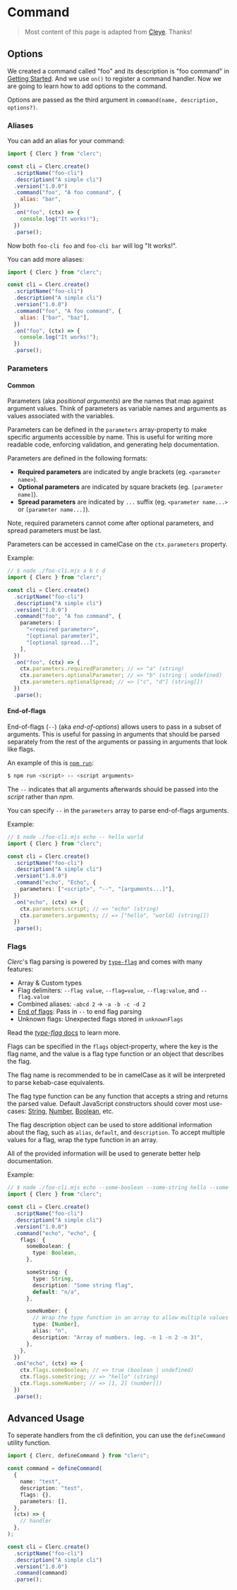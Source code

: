 # Command

> Most content of this page is adapted from [Cleye](https://github.com/privatenumber/cleye). Thanks!

## Options

We created a command called "foo" and its description is "foo command" in [Getting Started](./getting-started.md). And we use `on()` to register a command handler. Now we are going to learn how to add options to the command.

Options are passed as the third argument in `command(name, description, options?)`.

### Aliases

You can add an alias for your command:

```js
import { Clerc } from "clerc";

const cli = Clerc.create()
  .scriptName("foo-cli")
  .description("A simple cli")
  .version("1.0.0")
  .command("foo", "A foo command", {
    alias: "bar",
  })
  .on("foo", (ctx) => {
    console.log("It works!");
  })
  .parse();
```

Now both `foo-cli foo` and `foo-cli bar` will log "It works!".

You can add more aliases:

```js
import { Clerc } from "clerc";

const cli = Clerc.create()
  .scriptName("foo-cli")
  .description("A simple cli")
  .version("1.0.0")
  .command("foo", "A foo command", {
    alias: ["bar", "baz"],
  })
  .on("foo", (ctx) => {
    console.log("It works!");
  })
  .parse();
```

### Parameters

#### Common

Parameters (aka _positional arguments_) are the names that map against argument values. Think of parameters as variable names and arguments as values associated with the variables.

Parameters can be defined in the `parameters` array-property to make specific arguments accessible by name. This is useful for writing more readable code, enforcing validation, and generating help documentation.

Parameters are defined in the following formats:
- **Required parameters** are indicated by angle brackets (eg. `<parameter name>`).
- **Optional parameters** are indicated by square brackets (eg. `[parameter name]`).
- **Spread parameters** are indicated by `...` suffix (eg. `<parameter name...>` or `[parameter name...]`).

Note, required parameters cannot come after optional parameters, and spread parameters must be last.

Parameters can be accessed in camelCase on the `ctx.parameters` property.

Example:

```ts
// $ node ./foo-cli.mjs a b c d
import { Clerc } from "clerc";

const cli = Clerc.create()
  .scriptName("foo-cli")
  .description("A simple cli")
  .version("1.0.0")
  .command("foo", "A foo command", {
    parameters: [
      "<required parameter>",
      "[optional parameter]",
      "[optional spread...]",
    ],
  })
  .on("foo", (ctx) => {
    ctx.parameters.requiredParameter; // => "a" (string)
    ctx.parameters.optionalParameter; // => "b" (string | undefined)
    ctx.parameters.optionalSpread; // => ["c", "d"] (string[])
  })
  .parse();
```

#### End-of-flags
End-of-flags (`--`) (aka _end-of-options_) allows users to pass in a subset of arguments. This is useful for passing in arguments that should be parsed separately from the rest of the arguments or passing in arguments that look like flags.

An example of this is [`npm run`](https://docs.npmjs.com/cli/v8/commands/npm-run-script):
```bash
$ npm run <script> -- <script arguments>
```
The `--` indicates that all arguments afterwards should be passed into the _script_ rather than _npm_.

You can specify `--` in the `parameters` array to parse end-of-flags arguments.

Example:

```ts
// $ node ./foo-cli.mjs echo -- hello world
import { Clerc } from "clerc";

const cli = Clerc.create()
  .scriptName("foo-cli")
  .description("A simple cli")
  .version("1.0.0")
  .command("echo", "Echo", {
    parameters: ["<script>", "--", "[arguments...]"],
  })
  .on("echo", (ctx) => {
    ctx.parameters.script; // => "echo" (string)
    ctx.parameters.arguments; // => ["hello", "world] (string[])
  })
  .parse();
```

### Flags

_Clerc_'s flag parsing is powered by [`type-flag`](https://github.com/privatenumber/type-flag) and comes with many features:

- Array & Custom types
- Flag delimiters: `--flag value`, `--flag=value`, `--flag:value`, and `--flag.value`
- Combined aliases: `-abcd 2` → `-a -b -c -d 2`
- [End of flags](https://unix.stackexchange.com/a/11382): Pass in `--` to end flag parsing
- Unknown flags: Unexpected flags stored in `unknownFlags`

Read the [_type-flag_ docs](https://github.com/privatenumber/type-flag) to learn more.

Flags can be specified in the `flags` object-property, where the key is the flag name, and the value is a flag type function or an object that describes the flag.

The flag name is recommended to be in camelCase as it will be interpreted to parse kebab-case equivalents.

The flag type function can be any function that accepts a string and returns the parsed value. Default JavaScript constructors should cover most use-cases: [String](https://developer.mozilla.org/en-US/docs/Web/JavaScript/Reference/Global_Objects/String/String), [Number](https://developer.mozilla.org/en-US/docs/Web/JavaScript/Reference/Global_Objects/Number/Number), [Boolean](https://developer.mozilla.org/en-US/docs/Web/JavaScript/Reference/Global_Objects/Boolean/Boolean), etc.

The flag description object can be used to store additional information about the flag, such as `alias`, `default`, and `description`. To accept multiple values for a flag, wrap the type function in an array.

All of the provided information will be used to generate better help documentation.

Example:

```ts
// $ node ./foo-cli.mjs echo --some-boolean --some-string hello --some-number 1 -n 2
import { Clerc } from "clerc";

const cli = Clerc.create()
  .scriptName("foo-cli")
  .description("A simple cli")
  .version("1.0.0")
  .command("echo", "echo", {
    flags: {
      someBoolean: {
        type: Boolean,
      },

      someString: {
        type: String,
        description: "Some string flag",
        default: "n/a",
      },

      someNumber: {
        // Wrap the type function in an array to allow multiple values
        type: [Number],
        alias: "n",
        description: "Array of numbers. (eg. -n 1 -n 2 -n 3)",
      },
    },
  })
  .on("echo", (ctx) => {
    ctx.flags.someBoolean; // => true (boolean | undefined)
    ctx.flags.someString; // => "hello" (string)
    ctx.flags.someNumber; // => [1, 2] (number[])
  })
  .parse();
```

## Advanced Usage

To seperate handlers from the cli definition, you can use the `defineCommand` utility function.

```ts
import { Clerc, defineCommand } from "clerc";

const command = defineCommand(
  {
    name: "test",
    description: "test",
    flags: {},
    parameters: [],
  },
  (ctx) => {
    // handler
  },
);

const cli = Clerc.create()
  .scriptName("foo-cli")
  .description("A simple cli")
  .version("1.0.0")
  .command(command)
  .parse();
```
